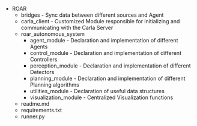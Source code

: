 - ROAR
    - bridges - Sync data between different sources and Agent
    - carla_client - Customized Module responsible for initializing and communicating with the Carla Server
    - roar_autonomous_system
        - agent_module - Declaration and implementation of different Agents
        - control_module - Declaration and implementation of different Controllers
        - perception_module - Declaration and implementation of different Detectors
        - planning_module - Declaration and implementation of different Planning algorithms
        - utilities_module - Declaration of useful data structures
        - visualization_module - Centralized Visualization functions
    - readme.md
    - requirements.txt
    - runner.py